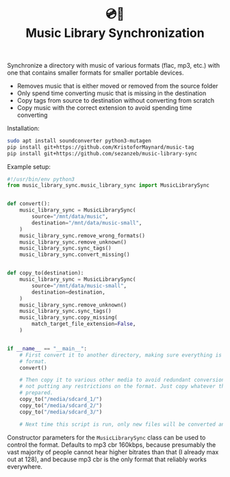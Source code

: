 <h1 align="center">💿📂<br/>Music Library Synchronization</h1>
<br/>

Synchronize a directory with music of various formats (flac, mp3, etc.) with one
that contains smaller formats for smaller portable devices.

- Removes music that is either moved or removed from the source folder
- Only spend time converting music that is missing in the destination
- Copy tags from source to destination without converting from scratch
- Copy music with the correct extension to avoid spending time converting

Installation:

```bash
sudo apt install soundconverter python3-mutagen
pip install git+https://github.com/KristoforMaynard/music-tag
pip install git+https://github.com/sezanzeb/music-library-sync
```

Example setup:

```py
#!/usr/bin/env python3
from music_library_sync.music_library_sync import MusicLibrarySync


def convert():
    music_library_sync = MusicLibrarySync(
        source="/mnt/data/music",
        destination="/mnt/data/music-small",
    )
    music_library_sync.remove_wrong_formats()
    music_library_sync.remove_unknown()
    music_library_sync.sync_tags()
    music_library_sync.convert_missing()


def copy_to(destination):
    music_library_sync = MusicLibrarySync(
        source="/mnt/data/music-small",
        destination=destination,
    )
    music_library_sync.remove_unknown()
    music_library_sync.sync_tags()
    music_library_sync.copy_missing(
        match_target_file_extension=False,
    )


if __name__ == "__main__":
    # First convert it to another directory, making sure everything is of the correct
    # format.
    convert()

    # Then copy it to various other media to avoid redundant conversions, this time
    # not putting any restrictions on the format. Just copy whatever the other steps
    # prepared.
    copy_to("/media/sdcard_1/")
    copy_to("/media/sdcard_2/")
    copy_to("/media/sdcard_3/")

    # Next time this script is run, only new files will be converted and copied.
```

Constructor parameters for the `MusicLibrarySync` class can be used to control the
format. Defaults to mp3 cbr 160kbps, because presumably the vast majority of people
cannot hear higher bitrates than that (I already max out at 128), and because mp3 cbr
is the only format that reliably works everywhere.
